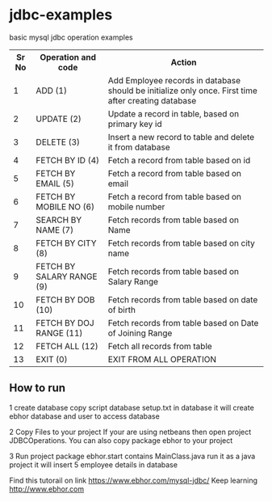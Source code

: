# jdbc-examples
basic mysql jdbc operation examples

          
<table class="table">
<tr>
<th>Sr No</th>
   <th>Operation and code</th>
   <th>Action</th>
</tr>
<tr>
     <td>1</td>
     <td>ADD (1)</td>
     <td>Add Employee records in database should be initialize only once. First time after creating database</td>
     
</tr>
<tr>
     <td>2</td>
     <td>UPDATE (2)</td>
     <td>Update a record in table, based on primary key id</td>
     
</tr>
<tr>
     <td>3</td>
     <td>DELETE (3)</td>
     <td>Insert a new record to table and delete it from database</td>
     
</tr>
<tr>
     <td>4</td>
     <td>FETCH BY ID (4)</td>
     <td>Fetch a record from table based on id</td>
     
</tr>
<tr>
     <td>5</td>
     <td>FETCH BY EMAIL (5)</td>
     <td>Fetch a record from table based on email</td>
     
</tr>
<tr>
     <td>6</td>
     <td>FETCH BY MOBILE NO (6)</td>
     <td>Fetch a record from table based on mobile number</td>
     
</tr>
<tr>
     <td>7</td>
     <td>SEARCH BY NAME (7)</td>
     <td>Fetch records from table based on Name</td>
     
</tr>
<tr>
     <td>8</td>
     <td>FETCH BY CITY (8)</td>
     <td>Fetch records from table based on city name</td>
     
</tr>
<tr>
     <td>9</td>
     <td>FETCH BY SALARY RANGE (9)</td>
     <td>Fetch records from table based on Salary Range</td>
     
</tr>
<tr>
     <td>10</td>
     <td>FETCH BY DOB (10)</td>
     <td>Fetch records from table based on date of birth</td>
     
</tr>
<tr>
     <td>11</td>
     <td>FETCH BY DOJ RANGE (11)</td>
     <td>Fetch records from table based on Date of Joining Range</td>
     
</tr>
<tr>
     <td>12</td>
     <td>FETCH ALL (12)</td>
     <td>Fetch all records from table </td>
     
</tr>
<tr>
     <td>13</td>
     <td>EXIT (0)</td>
     <td>EXIT FROM ALL OPERATION</td>
     
</tr>
</table>


 <h2>How to run</h2> 

1 create database
 copy script database setup.txt in database it will create ebhor database and user to access database

2 Copy Files to your project 
  If your are using netbeans then open project JDBCOperations.
  You can also copy package ebhor to your project 
  
3 Run project
  package ebhor.start contains MainClass.java run it as a java project it will insert 5 employee details in database
    
         
  Find this tutorail on link https://www.ebhor.com/mysql-jdbc/
  Keep learning  http://www.ebhor.com
     
